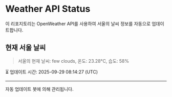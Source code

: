 
# Weather API Status

이 리포지토리는 OpenWeather API를 사용하여 서울의 날씨 정보를 자동으로 업데이트합니다.

## 현재 서울 날씨
> 서울의 현재 날씨: few clouds, 온도: 23.28°C, 습도: 58%

⏳ 업데이트 시간: 2025-09-29 08:14:27 (UTC)

---
자동 업데이트 봇에 의해 관리됩니다.
